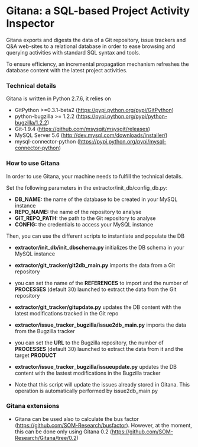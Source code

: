 # Gitana: a SQL-based Project Activity Inspector
 
Gitana exports and digests the data of a Git repository, issue trackers and Q&A web-sites to a relational database 
in order to ease browsing and querying activities with standard SQL syntax and tools.

To ensure efficiency, an incremental propagation mechanism refreshes the
database content with the latest project activities.

### Technical details

Gitana is written in Python 2.7.6, it relies on 

- GitPython >=0.3.1-beta2 (https://pypi.python.org/pypi/GitPython)
- python-bugzilla >= 1.2.2 (https://pypi.python.org/pypi/python-bugzilla/1.2.2)
- Git-1.9.4 (https://github.com/msysgit/msysgit/releases)
- MySQL Server 5.6 (http://dev.mysql.com/downloads/installer/)
- mysql-connector-python (https://pypi.python.org/pypi/mysql-connector-python)

### How to use Gitana

In order to use Gitana, your machine needs to fulfill the technical details. 

Set the following parameters in the extractor/init_db/config_db.py:

- **DB_NAME:** the name of the database to be created in your MySQL instance
- **REPO_NAME:** the name of the repository to analyse
- **GIT_REPO_PATH:** the path to the Git repository to analyse
- **CONFIG:** the credentials to access your MySQL instance

Then, you can use the different scripts to instantiate and populate the DB

- **extractor/init_db/init_dbschema.py** initializes the DB schema in your MySQL instance
- **extractor/git_tracker/git2db_main.py** imports the data from a Git repository

 - you can set the name of the **REFERENCES** to import and the number of **PROCESSES** (default 30) launched to extract the data from the Git repository

- **extractor/git_tracker/gitupdate.py** updates the DB content with the latest modifications tracked in the Git repo
- **extractor/issue_tracker_bugzilla/issue2db_main.py** imports the data from the Bugzilla tracker
 - you can set the **URL** to the Bugzilla repository, the number of **PROCESSES** (default 30) launched to extract the data from it and the target **PRODUCT** 
- **extractor/issue_tracker_bugzilla/issueupdate.py** updates the DB content with the lastest modifications in the Bugzilla tracker
 - Note that this script will update the issues already stored in Gitana. This operation is automatically performed by issue2db_main.py 

### Gitana extensions

- Gitana can be used also to calculate the bus factor (https://github.com/SOM-Research/busfactor). However, at the moment, this can be done only using Gitana 0.2 (https://github.com/SOM-Research/Gitana/tree/0.2)
